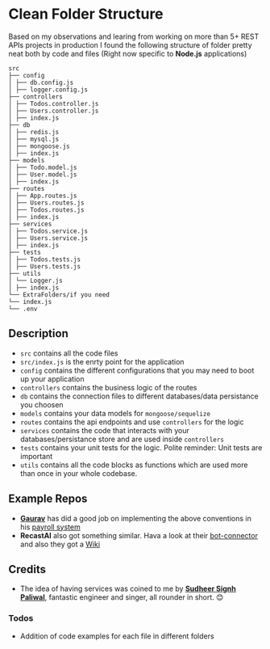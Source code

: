 # Clean Folder Structure

Based on my observations and learing from working on more than 5+ REST APIs projects in production I found the following structure of folder pretty neat both by code and files (Right now specific to **Node.js** applications)

```
src
├── config
│ ├── db.config.js
│ ├── logger.config.js
├── controllers
│ ├── Todos.controller.js
│ ├── Users.controller.js
│ ├── index.js
├── db
│ ├── redis.js
│ ├── mysql.js
│ ├── mongoose.js
│ ├── index.js
├── models
│ ├── Todo.model.js
│ ├── User.model.js
│ ├── index.js
├── routes
│ ├── App.routes.js
│ ├── Users.routes.js
│ ├── Todos.routes.js
│ ├── index.js
├── services
│ ├── Todos.service.js
│ ├── Users.service.js
│ ├── index.js
├── tests
│ ├── Todos.tests.js
│ ├── Users.tests.js
├── utils
│ └── Logger.js
│ ├── index.js
└── ExtraFolders/if you need
└── index.js
└── .env
```

## Description

- `src` contains all the code files
- `src/index.js` is the enrty point for the application
- `config` contains the different configurations that you may need to boot up your application
- `controllers` contains the business logic of the routes
- `db` contains the connection files to different databases/data persistance you choosen
- `models` contains your data models for `mongoose/sequelize`
- `routes` contains the api endpoints and use `controllers` for the logic
- `services` contains the code that interacts with your databases/persistance store and are used inside `controllers`
- `tests` contains your unit tests for the logic. Polite reminder: Unit tests are important
- `utils` contains all the code blocks as functions which are used more than once in your whole codebase.

## Example Repos

- **[Gaurav](https://github.com/igauravsehrawat)** has did a good job on implementing the above conventions in his [payroll system](https://github.com/igauravsehrawat/payroll-system)
- **RecastAI** also got something similar. Hava a look at their [bot-connector](https://github.com/RecastAI/bot-connector/) and also they got a [Wiki](https://github.com/RecastAI/bot-connector/wiki/00-Architecture)

## Credits

- The idea of having services was coined to me by **[Sudheer Signh Paliwal](https://github.com/justsudheerpaliwal)**, fantastic engineer and singer, all rounder in short. :blush:

### Todos

- Addition of code examples for each file in different folders
